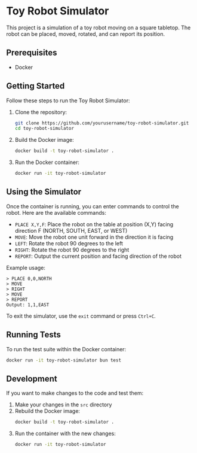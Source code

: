 # Toy Robot Simulator

This project is a simulation of a toy robot moving on a square tabletop. The robot can be placed, moved, rotated, and can report its position.

## Prerequisites

- Docker

## Getting Started

Follow these steps to run the Toy Robot Simulator:

1. Clone the repository:
   ```bash
   git clone https://github.com/yourusername/toy-robot-simulator.git
   cd toy-robot-simulator
   ```

2. Build the Docker image:
   ```bash
   docker build -t toy-robot-simulator .
   ```

3. Run the Docker container:
   ```bash
   docker run -it toy-robot-simulator
   ```

## Using the Simulator

Once the container is running, you can enter commands to control the robot. Here are the available commands:

- `PLACE X,Y,F`: Place the robot on the table at position (X,Y) facing direction F (NORTH, SOUTH, EAST, or WEST)
- `MOVE`: Move the robot one unit forward in the direction it is facing
- `LEFT`: Rotate the robot 90 degrees to the left
- `RIGHT`: Rotate the robot 90 degrees to the right
- `REPORT`: Output the current position and facing direction of the robot

Example usage:

```
> PLACE 0,0,NORTH
> MOVE
> RIGHT
> MOVE
> REPORT
Output: 1,1,EAST
```

To exit the simulator, use the `exit` command or press `Ctrl+C`.

## Running Tests

To run the test suite within the Docker container:

```bash
docker run -it toy-robot-simulator bun test
```

## Development

If you want to make changes to the code and test them:

1. Make your changes in the `src` directory
2. Rebuild the Docker image:
   ```bash
   docker build -t toy-robot-simulator .
   ```
3. Run the container with the new changes:
   ```bash
   docker run -it toy-robot-simulator
   ```
